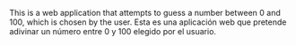 This is a web application that attempts to guess a number between 0 and 100, which is chosen by the user.
Esta es una aplicación web que pretende adivinar un número entre 0 y 100 elegido por el usuario.